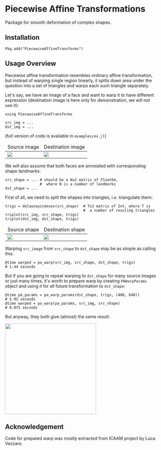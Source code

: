 # Piecewise Affine Transformations

Package for smooth deformation of complex shapes. 

## Installation

    Pkg.add("PiecewiseAffineTransforms")

## Usage Overview

Piecewise affine transformation resembles ordinary affine transformation, but instead of warping single region linearly, it splits down area under the question into a set of triangles and warps each such triangle separately. 

Let's say, we have an image of a face and want to warp it to have different expression (destination image is here only for demonstration, we will not use it): 

    using PiecewiseAffineTransforms

    src_img = ...
    dst_img = ...

(full version of code is available in `examples/ex.jl`)

<table>
  <thead>
    <tr><td>Source image</td><td>Destination image</td></tr>
  </thead>
  <tbody>
    <tr>
      <td>
        <img src="https://raw.githubusercontent.com/dfdx/PiecewiseAffineTransforms.jl/master/examples/cootes/107_0764.bmp"/>
      </td>
      <td>
        <img src="https://raw.githubusercontent.com/dfdx/PiecewiseAffineTransforms.jl/master/examples/cootes/107_0779.bmp"/>
      </td>
    </tr>
  </tbody>
</table>

We will also assume that both faces are annotated with corresponding shape landmarks: 

    src_shape = ... # should be a Nx2 matrix of Float64, 
                    #  where N is a number of landmarks
    dst_shape = ...

First of all, we need to split the shapes into triangles, i.e. triangulate them:

    trigs = delaunayindexes(src_shape)  # Tx3 matrix of Int, where T is 
                                        #  a number of resuling triangles
    triplot(src_img, src_shape, trigs)
    triplot(dst_img, dst_shape, trigs)

<table>
  <thead>
    <tr><td>Source shape</td><td>Destination shape</td></tr>
  </thead>
  <tbody>
    <tr>
      <td>
        <img src="https://raw.githubusercontent.com/dfdx/PiecewiseAffineTransforms.jl/master/examples/processed/triplot_src.png"/>
      </td>
      <td>
        <img src="https://raw.githubusercontent.com/dfdx/PiecewiseAffineTransforms.jl/master/examples/processed/triplot_dst.png"/>
      </td>
    </tr>
  </tbody>
</table>

Warping `src_image` from `src_shape` to `dst_shape` may be as simple as calling this:

    @time warped = pa_warp(src_img, src_shape, dst_shape, trigs)
    # 1.44 seconds 

But if you are going to repeat warping to `dst_shape` for many source images or just many times, it's worth to prepare warp by creating `PAWarpParams` object and using it for all future transformation to `dst_shape`:

    @time pa_params = pa_warp_params(dst_shape, trigs, (480, 640))
    # 5.92 seconds
    @time warped = pa_warp(pa_params, src_img, src_shape)
    # 0.075 seconds

But anyway, they both give (almost) the same result: 

<img src="https://raw.githubusercontent.com/dfdx/PiecewiseAffineTransforms.jl/master/examples/processed/warped_prepared.png" style="width: 300px"/>


## Acknowledgement

Code for prepared warp was mostly extracted from ICAAM project by Luca Vezzaro.

